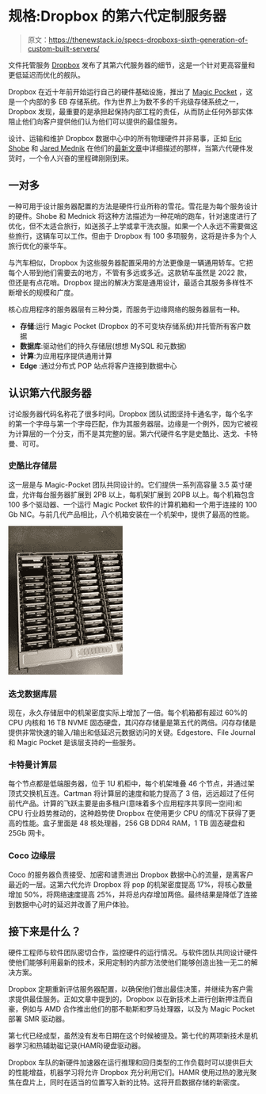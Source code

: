 # 规格:Dropbox 的第六代定制服务器

> 原文：<https://thenewstack.io/specs-dropboxs-sixth-generation-of-custom-built-servers/>

文件托管服务 [Dropbox](https://www.dropbox.com/) 发布了其第六代服务器的细节，这是一个针对更高容量和更低延迟而优化的舰队。

Dropbox 在近十年前开始运行自己的硬件基础设施，推出了 [Magic Pocket](https://dropbox.tech/infrastructure/inside-the-magic-pocket) ，这是一个内部的多 EB 存储系统。作为世界上为数不多的千兆级存储系统之一，Dropbox 发现，最重要的是承担起保持内部工程的责任，从而防止任何外部实体阻止他们向客户提供他们认为他们可以提供的最佳服务。

设计、运输和维护 Dropbox 数据中心中的所有物理硬件并非易事，正如 [Eric Shobe](https://www.linkedin.com/in/shobe/) 和 [Jared Mednik](https://www.linkedin.com/in/jaredmednick/) 在他们的[最新文章](https://dropbox.tech/infrastructure/sixth-generation-server-hardware)中详细描述的那样，当第六代硬件发货时，一个令人兴奋的里程碑刚刚到来。

## **一对多**

一种可用于设计服务器配置的方法是硬件行业所称的雪花。雪花是为每个服务设计的硬件。Shobe 和 Mednick 将这种方法描述为一种花哨的跑车，针对速度进行了优化，但不太适合旅行，如送孩子上学或拿干洗衣服。如果一个人永远不需要做这些旅行，这辆车可以工作。但由于 Dropbox 有 100 多项服务，这将是许多为个人旅行优化的豪华车。

与汽车相似，Dropbox 为这些服务器配置采用的方法更像是一辆通用轿车。它把每个人带到他们需要去的地方，不管有多远或多近。这款轿车虽然是 2022 款，但还是有点花哨。Dropbox 提出的解决方案是通用设计，最适合其服务多样性不断增长的规模和广度。

核心应用程序的服务器层有三种分类，而服务于边缘网络的服务器层有一种。

*   **存储**:运行 Magic Pocket (Dropbox 的不可变块存储系统)并托管所有客户数据
*   **数据库**:驱动他们的持久存储层(想想 MySQL 和元数据)
*   **计算**:为应用程序提供通用计算
*   **Edge** :通过分布式 POP 站点将客户连接到数据中心

## 认识第六代服务器

讨论服务器代码名称花了很多时间。Dropbox 团队试图坚持卡通名字，每个名字的第一个字母与第一个字母匹配，作为其服务器层。边缘是一个例外，因为它被视为计算层的一个分支，而不是其完整的层。第六代硬件名字是史酷比、迭戈、卡特曼、可可。

### **史酷比**存储层

这一层是与 Magic-Pocket 团队共同设计的。它们提供一系列高容量 3.5 英寸硬盘，允许每台服务器扩展到 2PB 以上，每机架扩展到 20PB 以上。每个机箱包含 100 多个驱动器、一个运行 Magic Pocket 软件的计算机箱和一个用于连接的 100 Gb NIC。与前几代产品相比，八个机箱安装在一个机架中，提供了最高的性能。

![](img/799e4d5a20c9c95d8266ed10a238d074.png)

### **迭戈**数据库层

现在，永久存储层中的机架密度实际上增加了一倍。每个机箱都有超过 60%的 CPU 内核和 16 TB NVME 固态硬盘，其闪存存储量是第五代的两倍。闪存存储是提供非常快速的输入/输出和低延迟元数据访问的关键。Edgestore、File Journal 和 Magic Pocket 是该层支持的一些服务。

### **卡特曼**计算层

每个节点都是低端服务器，位于 1U 机柜中，每个机架堆叠 46 个节点，并通过架顶式交换机互连。Cartman 将计算层的速度和能力提高了 3 倍，远远超过了任何前代产品。计算的飞跃主要是由多租户(意味着多个应用程序共享同一空间)和 CPU 行业趋势推动的，这种趋势使 Dropbox 在使用更少 CPU 的情况下获得了更高的性能。盒子里面是 48 核处理器，256 GB DDR4 RAM，1 TB 固态硬盘和 25Gb 网卡。

### **Coco** 边缘层

Coco 的服务器负责接受、加密和谴责进出 Dropbox 数据中心的流量，是离客户最近的一层。这第六代允许 Dropbox 将 pop 的机架密度提高 17%，将核心数量增加 50%，将网络速度提高 25%，并将总内存增加两倍。最终结果是降低了连接到数据中心时的延迟并改善了用户体验。

## **接下来是什么？**

硬件工程师与软件团队密切合作，监控硬件的运行情况。与软件团队共同设计硬件使他们能够利用最新的技术，采用定制的内部方法使他们能够创造出独一无二的解决方案。

Dropbox 定期重新评估服务器配置，以确保他们做出最佳决策，并继续为客户需求提供最佳服务。正如文章中提到的，Dropbox 以在新技术上进行创新押注而自豪，例如与 AMD 合作推出他们的那不勒斯和罗马处理器，以及为 Magic Pocket 部署 SMR 驱动器。

第七代已经成型，虽然没有发布日期在这个时候被提及。第七代的两项新技术是机器学习和热辅助磁记录(HAMR)硬盘驱动器。

Dropbox 车队的新硬件加速器在运行推理和回归类型的工作负载时可以提供巨大的性能增益，机器学习将允许 Dropbox 充分利用它们。HAMR 使用过热的激光聚焦在盘片上，同时在适当的位置写入新的比特。这将开启数据存储的新密度。

<svg xmlns:xlink="http://www.w3.org/1999/xlink" viewBox="0 0 68 31" version="1.1"><title>Group</title> <desc>Created with Sketch.</desc></svg>